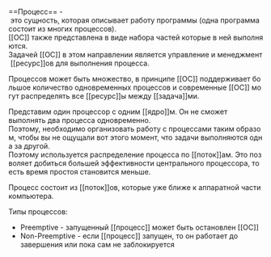 ==Процесс== - это сущность, которая описывает работу программы (одна программа состоит из многих процессов). 
[[ОС]] также представлена в виде набора частей которые в ней выполняются. 
Задачей [[ОС]] в этом направлении является управление и менеджмент [[ресурс]]ов для выполнения процесса.

Процессов может быть множество, в принципе [[ОС]] поддерживает большое количество одновременных процессов и современные [[ОС]] могут распределять все [[ресурс]]ы между [[задача]]ми.

Представим один процессор с одним [[ядро]]м. Он не сможет выполнять два процесса одновременно.
Поэтому, необходимо организовать работу с процессами таким образом, чтобы вы не ощущали вот этого момент, что задачи выполняются одна за другой. 
Поэтому используется распределение процесса по [[поток]]ам. Это позволяет добиться большей эффективности центрального процессора, то есть время простоя становится меньше.

Процесс состоит из [[поток]]ов, которые уже ближе к аппаратной части компьютера.

Типы процессов:
- Preemptive - запущенный [[процесс]] может быть остановлен [[ОС]]
- Non-Preemptive - если [[процесс]] запущен, то он работает до завершения или пока сам не заблокируется